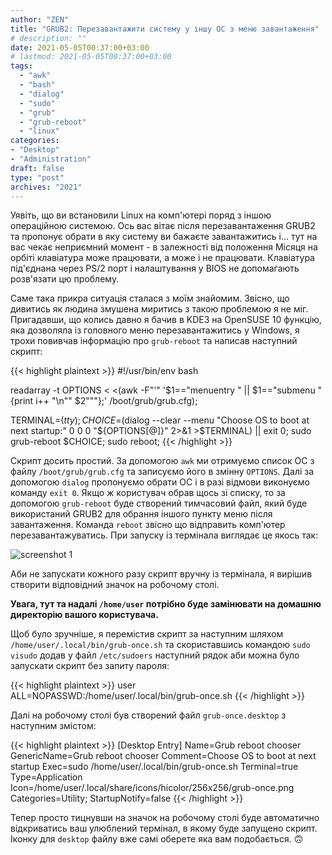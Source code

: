 ```yaml
---
author: "ZEN"
title: "GRUB2: Перезавантажити систему у іншу ОС з меню завантаження"
# description: ""
date: 2021-05-05T00:37:00+03:00
# lastmod: 2021-05-05T00:37:00+03:00
tags:
  - "awk"
  - "bash"
  - "dialog"
  - "sudo"
  - "grub"
  - "grub-reboot"
  - "linux"
categories:
- "Desktop"
- "Administration"
draft: false
type: "post"
archives: "2021"
---
```

Уявіть, що ви встановили Linux на комп'ютері поряд з іншою операційною системою. Ось вас вітає після перезавантаження GRUB2 та пропонує обрати в яку систему ви бажаєте завантажитись і... тут на вас чекає неприємний момент - в залежності від положення Місяця на орбіті клавіатура може працювати, а може і не працювати. Клавіатура під'єднана через PS/2 порт і налаштування у BIOS не допомагають розв'язати цю проблему.

<!--more-->

Саме така прикра ситуація сталася з моїм знайомим. Звісно, що дивитись як людина змушена миритись з такою проблемою я не міг. Пригадавши, що колись давно я бачив в KDE3 на OpenSUSE 10 функцію, яка дозволяла із головного меню перезавантажитись у Windows, я трохи повивчав інформацію про `grub-reboot` та написав наступний скрипт:

{{< highlight plaintext >}}
#!/usr/bin/env bash

readarray -t OPTIONS < <(awk -F"'" '$1=="menuentry " || $1=="submenu " {print i++ "\n\"" $2"\""};' /boot/grub/grub.cfg);

TERMINAL=$(tty);
CHOICE=$(dialog --clear --menu "Choose OS to boot at next startup:" 0 0 0 "${OPTIONS[@]}" 2>&1 >$TERMINAL) || exit 0;
sudo grub-reboot $CHOICE;
sudo reboot;
{{< /highlight >}}

Скрипт досить простий. За допомогою `awk` ми отримуємо список ОС з файлу `/boot/grub/grub.cfg` та записуємо  його в змінну `OPTIONS`. Далі за допомогою `dialog` пропонуємо обрати ОС і в разі відмови виконуємо команду `exit 0`. Якщо ж користувач обрав щось зі списку, то за допомогою `grub-reboot` буде створений тимчасовий файл, який буде використаний GRUB2 для обрання іншого пункту меню після завантаження. Команда `reboot` звісно що відправить комп'ютер перезавантажуватись. При запуску із термінала виглядає це якось так:

![screenshot 1](/images/2021/grub-reboot-into-another-os/grub-reboot-menu.png#center "grub-reboot menu")

Аби не запускати кожного разу скрипт вручну із термінала, я вирішив створити відповідний значок на робочому столі.

**Увага, тут та надалі `/home/user` потрібно буде замінювати на домашню директорію вашого користувача.**

Щоб було зручніше, я перемістив скрипт за наступним шляхом `/home/user/.local/bin/grub-once.sh` та скориставшись командою `sudo visudo` додав у файл `/etc/sudoers` наступний рядок аби можна було запускати скрипт без запиту пароля:

{{< highlight plaintext >}}
user ALL=NOPASSWD:/home/user/.local/bin/grub-once.sh
{{< /highlight >}}

Далі на робочому столі був створений файл `grub-once.desktop` з наступним змістом:

{{< highlight plaintext >}}
[Desktop Entry]
Name=Grub reboot chooser
GenericName=Grub reboot chooser
Comment=Choose OS to boot at next startup
Exec=sudo /home/user/.local/bin/grub-once.sh
Terminal=true
Type=Application
Icon=/home/user/.local/share/icons/hicolor/256x256/grub-once.png
Categories=Utility;
StartupNotify=false
{{< /highlight >}}

Тепер просто тицнувши на значок на робочому столі буде автоматично відкриватись ваш улюблений термінал, в якому буде запущено скрипт. Іконку для `desktop` файлу вже самі оберете яка вам подобається. 🙃

